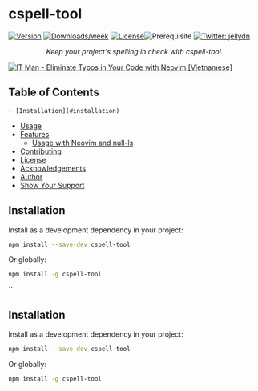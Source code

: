# cspell-tool

[![Version](https://img.shields.io/npm/v/cspell-tool.svg)](https://npmjs.org/package/cspell-tool)
[![Downloads/week](https://img.shields.io/npm/dw/cspell-tool.svg)](https://npmjs.org/package/cspell-tool)
[![License](https://img.shields.io/npm/l/cspell-tool.svg)](https://github.com/jellydn/cspell-tool/blob/master/package.json)![Prerequisite](https://img.shields.io/badge/node-%3E%3D18.17.0-blue.svg)
[![Twitter: jellydn](https://img.shields.io/twitter/follow/jellydn.svg?style=social)](https://twitter.com/jellydn)

<p align="center">
  <em>Keep your project's spelling in check with cspell-tool.</em>
</p>

[![IT Man - Eliminate Typos in Your Code with Neovim [Vietnamese]](https://i.ytimg.com/vi/3IwMd77_P8E/hqdefault.jpg)](https://www.youtube.com/watch?v=3IwMd77_P8E)

## Table of Contents

<!--toc:start-->
    - [Installation](#installation)

- [Usage](#usage)
- [Features](#features)
  - [Usage with Neovim and null-ls](#usage-with-neovim-and-null-ls)
- [Contributing](#contributing)
- [License](#license)
- [Acknowledgements](#acknowledgements)
- [Author](#author)
- [Show Your Support](#show-your-support)
<!-- Installation -->

## Installation

Install as a development dependency in your project:

```sh
npm install --save-dev cspell-tool
```

Or globally:

```sh
npm install -g cspell-tool
```
``

## Installation

Install as a development dependency in your project:

```sh
npm install --save-dev cspell-tool
```

Or globally:

```sh
npm install -g cspell-tool
```

<!--toc:end--

## Usage

Run the following command in your project's root directory to check for spelling issues:

```sh
npx cspell-tool@latest
```

[![Usage](https://i.gyazo.com/b045cd1e89712ee2268fe27d9786fdfe.gif)](https://gyazo.com/b045cd1e89712ee2268fe27d9786fdfe)

## Features

- Supports common programming languages.
- Easily customizable via `cspell.json`.
- Extends your project-specific dictionary.

### Usage with Neovim and null-ls

This assumes you have [`mason.nvim`](https://github.com/williamboman/mason.nvim) and [`null-ls.nvim`](https://github.com/nvimtools/none-ls.nvim) installed.

1. **Installing cSpell with Mason**

   Make sure your `mason.nvim` configuration in your `init.lua` includes `cspell` under `ensure_installed`:

   ```lua
   ensure_installed = {
     -- code spell
     "codespell",
     "misspell",
     "cspell",
   },
   ```

2. **Setting Up null-ls**

   Add the following code to your `init.lua` to set up `null-ls` for spell checking:

   ```lua
   local cspell = require("cspell")
   local ok, none_ls = pcall(require, "null-ls")
   if not ok then
     return
   end

   local b = none_ls.builtins
   local sources = {
     -- spell check
     b.diagnostics.codespell,
     b.diagnostics.misspell,
     -- cspell
     cspell.diagnostics.with({
       diagnostics_postprocess = function(diagnostic)
         diagnostic.severity = vim.diagnostic.severity["HINT"]
       end,
     }),
     cspell.code_actions,
   }

   return {
     sources = sources,
     debounce = 200,
     debug = true,
   }
   ```

More details can be found in [`cspell example config with lazyvim`](./cspell.lua).

[![Neovim Demo](https://i.gyazo.com/99f48ffbd1d3577d45e3474a98801120.gif)](https://gyazo.com/99f48ffbd1d3577d45e3474a98801120)

## Contributing

Contributions are what make the open-source community such an amazing place to learn, inspire, and create. Any contributions you make are **greatly appreciated**.

1. Fork the Project
2. Create your Feature Branch (`git checkout -b feature/AmazingFeature`)
3. Commit your Changes (`git commit -m 'Add some AmazingFeature'`)
4. Push to the Branch (`git push origin feature/AmazingFeature`)
5. Open a Pull Request

## License

Distributed under the MIT License. See [`LICENSE`](./LICENSE) for more information.

## Acknowledgements

- [zx](https://github.com/google/zx) for making scripting easier.
- [cspell](https://github.com/streetsidesoftware/cspell) for being the backbone of this tool.
- [cspell.nvim](https://github.com/davidmh/cspell.nvim) a companion plugin for null-ls, adding support for CSpell diagnostics and code actions.

## Author

👤 **Huynh Duc Dung**

- Website: [productsway.com](https://productsway.com)
- Twitter: [@jellydn](https://twitter.com/jellydn)
- GitHub: [@jellydn](https://github.com/jellydn)

## Show Your Support

If this guide has been helpful, please give it a ⭐️.

[![kofi](https://img.shields.io/badge/Ko--fi-F16061?style=for-the-badge&logo=ko-fi&logoColor=white)](https://ko-fi.com/dunghd)
[![paypal](https://img.shields.io/badge/PayPal-00457C?style=for-the-badge&logo=paypal&logoColor=white)](https://paypal.me/dunghd)
[![buymeacoffee](https://img.shields.io/badge/Buy_Me_A_Coffee-FFDD00?style=for-the-badge&logo=buy-me-a-coffee&logoColor=black)](https://www.buymeacoffee.com/dunghd)
